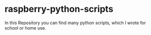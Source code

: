 # raspberry-python-scripts
In this Repository you can find many python scripts, which I wrote for school or home use.
